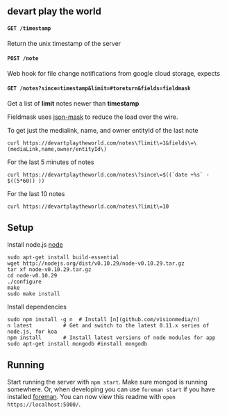 ## devart play the world

#### `GET /timestamp`

Return the unix timestamp of the server

#### `POST /note`

Web hook for file change notifications from google cloud storage, expects

#### `GET /notes?since=timestamp&limit=#toreturn&fields=fieldmask`

Get a list of **limit** notes newer than **timestamp**

Fieldmask uses [json-mask](https://github.com/nemtsov/json-mask) to reduce the load over the wire.

To get just the medialink, name, and owner entityId of the last note

    curl https://devartplaytheworld.com/notes\?limit\=1&fields\=\(mediaLink,name,owner/entityId\)

For the last 5 minutes of notes

    curl https://devartplaytheworld.com/notes\?since\=$((`date +%s` - $((5*60)) ))

For the last 10 notes

    curl https://devartplaytheworld.com/notes\?limit\=10
    
## Setup

Install node.js [node](nodejs.org)

    sudo apt-get install build-essential
    wget http://nodejs.org/dist/v0.10.29/node-v0.10.29.tar.gz
    tar xf node-v0.10.29.tar.gz
    cd node-v0.10.29
    ./configure
    make
    sudo make install

Install dependencies

    sudo npm install -g n  # Install [n](github.com/visionmedia/n)
    n latest          # Get and switch to the latest 0.11.x series of node.js, for koa
    npm install       # Install latest versions of node modules for app
    sudo apt-get install mongodb #install mongodb


## Running

Start running the server with `npm start`. Make sure mongod is running somewhere. Or, when developing you can use `foreman start` if you have installed [foreman](https://github.com/ddollar/foreman). You can now view this readme with `open https://localhost:5000/`.
